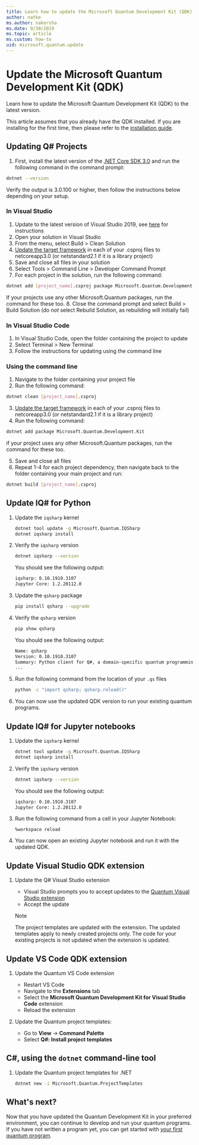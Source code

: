 ```yaml
---
title: Learn how to update the Microsoft Quantum Development Kit (QDK)
author: natke
ms.author: nakersha
ms.date: 9/30/2019
ms.topic: article
ms.custom: how-to
uid: microsoft.quantum.update
---
```


# Update the Microsoft Quantum Development Kit (QDK)

Learn how to update the Microsoft Quantum Development Kit (QDK) to the latest version.

This article assumes that you already have the QDK installed. If you are installing for the first time, then please refer to the [installation guide](xref:microsoft.quantum.install).


## Updating Q# Projects 

1. First, install the latest version of the [.NET Core SDK 3.0](https://dotnet.microsoft.com/download) and run the following command in the command prompt:
```bash
dotnet --version
```
 Verify the output is 3.0.100 or higher, then follow the instructions below depending on your setup.

### In Visual Studio
 
 1. Update to the latest version of Visual Studio 2019, see [here](https://docs.microsoft.com/visualstudio/install/update-visual-studio?view=vs-2019) for instructions
 2. Open your solution in Visual Studio
 3. From the menu, select Build > Clean Solution 
 4. [Update the target framework](https://docs.microsoft.com/visualstudio/ide/visual-studio-multi-targeting-overview?view=vs-2019#change-the-target-framework) in each of your .csproj files to netcoreapp3.0 (or netstandard2.1 if it is a library project)
 5. Save and close all files in your solution
 6. Select Tools > Command Line > Developer Command Prompt
 7. For each project in the solution, run the following command:
 ```bash
 dotnet add [project_name].csproj package Microsoft.Quantum.Development.Kit
 ```
If your projects use any other Microsoft.Quantum packages, run the command for these too. 
 8. Close the command prompt and select Build > Build Solution (do *not* select Rebuild Solution, as rebuilding will initially fail)

### In Visual Studio Code

1. In Visual Studio Code, open the folder containing the project to update
1. Select Terminal > New Terminal
1. Follow the instructions for updating using the command line

### Using the command line

1. Navigate to the folder containing your project file
2. Run the following command:
```bash
dotnet clean [project_name].csproj
```

3. [Update the target framework](https://docs.microsoft.com/dotnet/standard/frameworks#how-to-specify-target-frameworks) in each of your .csproj files to netcoreapp3.0 (or netstandard2.1 if it is a library project)
4. Run the following command:
```bash
dotnet add package Microsoft.Quantum.Development.Kit
```
if your project uses any other Microsoft.Quantum packages, run the command for these too.

5. Save and close all files
6. Repeat 1-4 for each project dependency, then navigate back to the folder containing your main project and run:
```bash
dotnet build [project_name].csproj
```

## Update IQ# for Python

1. Update the `iqsharp` kernel

    ```bash
    dotnet tool update -g Microsoft.Quantum.IQSharp
    dotnet iqsharp install
    ```

1. Verify the `iqsharp` version

    ```bash
    dotnet iqsharp --version
    ```

    You should see the following output:

    ```bash
    iqsharp: 0.10.1910.3107
    Jupyter Core: 1.2.20112.0
    ```

1. Update the `qsharp` package

    ```bash
    pip install qsharp --upgrade
    ```

1. Verify the `qsharp` version

    ```bash
    pip show qsharp
    ```

    You should see the following output:

    ```bash
    Name: qsharp
    Version: 0.10.1910.3107
    Summary: Python client for Q#, a domain-specific quantum programming language
    ...
    ```
1. Run the following command from the location of your `.qs` files
    ```bash
    python -c "import qsharp; qsharp.reload()"
    ```

1. You can now use the updated QDK version to run your existing quantum programs.

## Update IQ# for Jupyter notebooks

1. Update the `iqsharp` kernel

    ```bash
    dotnet tool update -g Microsoft.Quantum.IQSharp
    dotnet iqsharp install
    ```

1. Verify the `iqsharp` version

    ```bash
    dotnet iqsharp --version
    ```

    You should see the following output:

    ```bash
    iqsharp: 0.10.1910.3107
    Jupyter Core: 1.2.20112.0
    ```
1. Run the following command from a cell in your Jupyter Notebook:
    ```
    %workspace reload
    ```

1. You can now open an existing Jupyter notebook and run it with the updated QDK.

## Update Visual Studio QDK extension

1. Update the Q# Visual Studio extension

    - Visual Studio prompts you to accept updates to the [Quantum Visual Studio extension](https://marketplace.visualstudio.com/items?itemName=quantum.DevKit)
    - Accept the update

    > [!NOTE]
    > The project templates are updated with the extension. The updated templates apply to newly created projects only. The code for your existing projects is not updated when the extension is updated.

## Update VS Code QDK extension

1. Update the Quantum VS Code extension

    - Restart VS Code
    - Navigate to the **Extensions** tab
    - Select the **Microsoft Quantum Development Kit for Visual Studio Code** extension
    - Reload the extension

1. Update the Quantum project templates:

   - Go to **View** -> **Command Palette**
   - Select **Q#: Install project templates**

## C#, using the `dotnet` command-line tool

1. Update the Quantum project templates for .NET

    ```bash
    dotnet new -i Microsoft.Quantum.ProjectTemplates
    ```

## What's next?

Now that you have updated the Quantum Development Kit in your preferred environment, you can continue to develop and run your quantum programs. If you have not written a program yet, you can get started with [your first quantum program](xref:microsoft.quantum.write-program).
